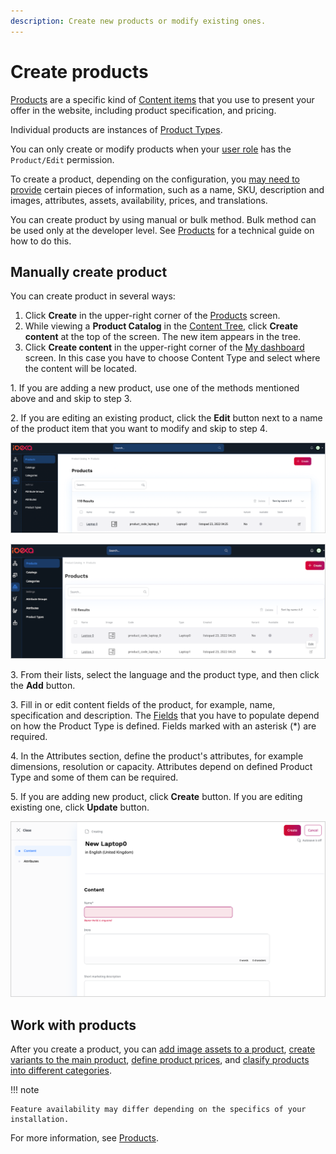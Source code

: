 ```yaml
---
description: Create new products or modify existing ones.
---
```


# Create products

[Products](products.md#products) are a specific kind of [Content items](../content_management/content_items.md#content-items) that you use 
to present your offer in the website, including product specification, and pricing.

Individual products are instances of [Product Types](create_product_types.md#create-product-types).

You can only create or modify products when your [user role](../permission_management/work_with_permissions.md) has the `Product/Edit` permission.

To create a product, depending on the configuration, you [may need to provide](products.md#product-completeness) certain pieces of information, 
such as a name, SKU, description and images, attributes, assets, availability, prices, and translations.

You can create product by using manual or bulk method.
Bulk method can be used only at the developer level. See [Products](https://doc.ibexa.co/en/latest/pim/product_api/#products) for a technical guide on how to do this.

## Manually create product

You can create product in several ways:

1. Click **Create** in the upper-right corner of the [Products](products.md) screen. 
2. While viewing a **Product Catalog** in the [Content Tree](../getting_started/discover_ui.md#content-tree), click **Create content** at the top of the screen.
The new item appears in the tree.
3. Click **Create content** in the upper-right corner of the [My dashboard](../getting_started/discover_ui.md) screen. In this case you have to choose Content Type and select where the content will be located.

1\. If you are adding a new product, use one of the methods mentioned above and  and skip to step 3.

2\. If you are editing an existing product, click the **Edit** button next to a name of the product item that you want to modify and skip to step 4.

![Adding a Product](img/add_product.png "Adding a Product")

![Editing a product](img/edit_product.png "Editing a product")

3\. From their lists, select the language and the product type, and then click the **Add** button.

3\. Fill in or edit content fields of the product, for example, name, specification and description.
The [Fields](../content_management/content_model.md#fields-and-field-types) that you have to populate depend on how the Product Type is defined. 
Fields marked with an asterisk (*) are required.

4\. In the Attributes section, define the product's attributes, for example dimensions, resolution or capacity. Attributes depend on defined Product Type
and some of them can be required.

5\. If you are adding new product, click **Create** button.
If you are editing existing one, click **Update** button.

![Creating a product](img/create_product.png "Creating a product")

## Work with products

After you create a product, you can [add image assets to a product](work_with_product_assets.md), [create variants to the main product](work_with_product_variants.md), [define product prices](manage_prices_and_stock.md), and [clasify products into different categories](work_with_product_categories.md).

!!! note

    Feature availability may differ depending on the specifics of your installation.

For more information, see [Products](https://doc.ibexa.co/en/latest/pim/products/).